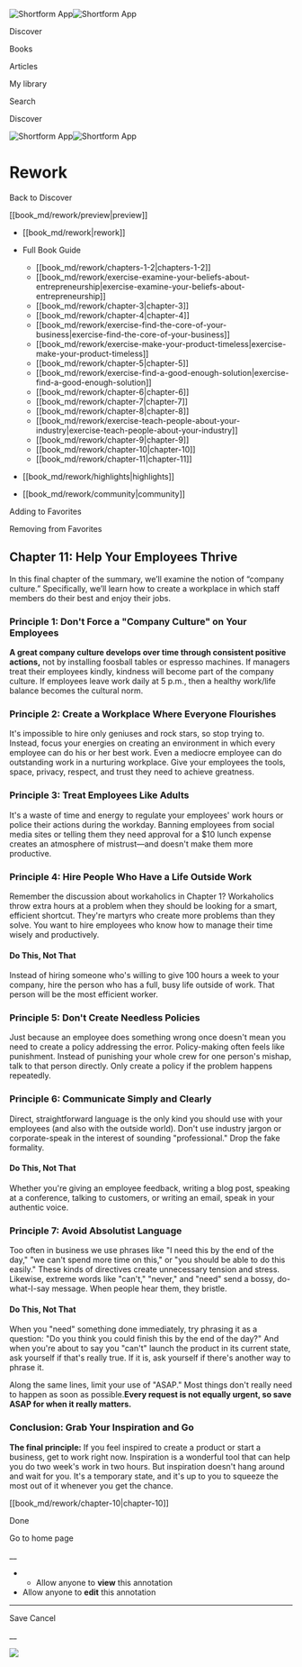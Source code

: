 ![Shortform App](/img/logo.36a2399e.svg)![Shortform App](/img/logo-dark.70c1b072.svg)

Discover

Books

Articles

My library

Search

Discover

![Shortform App](/img/logo.36a2399e.svg)![Shortform App](/img/logo-dark.70c1b072.svg)

# Rework

Back to Discover

[[book_md/rework/preview|preview]]

  * [[book_md/rework|rework]]
  * Full Book Guide

    * [[book_md/rework/chapters-1-2|chapters-1-2]]
    * [[book_md/rework/exercise-examine-your-beliefs-about-entrepreneurship|exercise-examine-your-beliefs-about-entrepreneurship]]
    * [[book_md/rework/chapter-3|chapter-3]]
    * [[book_md/rework/chapter-4|chapter-4]]
    * [[book_md/rework/exercise-find-the-core-of-your-business|exercise-find-the-core-of-your-business]]
    * [[book_md/rework/exercise-make-your-product-timeless|exercise-make-your-product-timeless]]
    * [[book_md/rework/chapter-5|chapter-5]]
    * [[book_md/rework/exercise-find-a-good-enough-solution|exercise-find-a-good-enough-solution]]
    * [[book_md/rework/chapter-6|chapter-6]]
    * [[book_md/rework/chapter-7|chapter-7]]
    * [[book_md/rework/chapter-8|chapter-8]]
    * [[book_md/rework/exercise-teach-people-about-your-industry|exercise-teach-people-about-your-industry]]
    * [[book_md/rework/chapter-9|chapter-9]]
    * [[book_md/rework/chapter-10|chapter-10]]
    * [[book_md/rework/chapter-11|chapter-11]]
  * [[book_md/rework/highlights|highlights]]
  * [[book_md/rework/community|community]]



Adding to Favorites 

Removing from Favorites 

## Chapter 11: Help Your Employees Thrive

In this final chapter of the summary, we’ll examine the notion of “company culture.” Specifically, we’ll learn how to create a workplace in which staff members do their best and enjoy their jobs.

### Principle 1: Don't Force a "Company Culture" on Your Employees

**A great company culture develops over time through consistent positive actions,** not by installing foosball tables or espresso machines. If managers treat their employees kindly, kindness will become part of the company culture. If employees leave work daily at 5 p.m., then a healthy work/life balance becomes the cultural norm.

### Principle 2: Create a Workplace Where Everyone Flourishes

It's impossible to hire only geniuses and rock stars, so stop trying to. Instead, focus your energies on creating an environment in which every employee can do his or her best work. Even a mediocre employee can do outstanding work in a nurturing workplace. Give your employees the tools, space, privacy, respect, and trust they need to achieve greatness.

### Principle 3: Treat Employees Like Adults

It's a waste of time and energy to regulate your employees' work hours or police their actions during the workday. Banning employees from social media sites or telling them they need approval for a $10 lunch expense creates an atmosphere of mistrust—and doesn't make them more productive.

### Principle 4: Hire People Who Have a Life Outside Work

Remember the discussion about workaholics in Chapter 1? Workaholics throw extra hours at a problem when they should be looking for a smart, efficient shortcut. They're martyrs who create more problems than they solve. You want to hire employees who know how to manage their time wisely and productively.

#### **Do This, Not That**

Instead of hiring someone who's willing to give 100 hours a week to your company, hire the person who has a full, busy life outside of work. That person will be the most efficient worker.

### Principle 5: Don't Create Needless Policies

Just because an employee does something wrong once doesn't mean you need to create a policy addressing the error. Policy-making often feels like punishment. Instead of punishing your whole crew for one person's mishap, talk to that person directly. Only create a policy if the problem happens repeatedly.

### Principle 6: Communicate Simply and Clearly

Direct, straightforward language is the only kind you should use with your employees (and also with the outside world). Don't use industry jargon or corporate-speak in the interest of sounding "professional." Drop the fake formality.

#### **Do This, Not That**

Whether you're giving an employee feedback, writing a blog post, speaking at a conference, talking to customers, or writing an email, speak in your authentic voice.

### Principle 7: Avoid Absolutist Language

Too often in business we use phrases like "I need this by the end of the day," "we can't spend more time on this," or "you should be able to do this easily." These kinds of directives create unnecessary tension and stress. Likewise, extreme words like "can't," "never," and "need" send a bossy, do-what-I-say message. When people hear them, they bristle.

#### **Do This, Not That**

When you "need" something done immediately, try phrasing it as a question: "Do you think you could finish this by the end of the day?" And when you're about to say you "can't" launch the product in its current state, ask yourself if that's really true. If it is, ask yourself if there's another way to phrase it.

Along the same lines, limit your use of "ASAP." Most things don't really need to happen as soon as possible.**Every request is not equally urgent, so save ASAP for when it really matters.**

### Conclusion: Grab Your Inspiration and Go

**The final principle:** If you feel inspired to create a product or start a business, get to work right now. Inspiration is a wonderful tool that can help you do two week's work in two hours. But inspiration doesn't hang around and wait for you. It's a temporary state, and it's up to you to squeeze the most out of it whenever you get the chance.

[[book_md/rework/chapter-10|chapter-10]]

Done

Go to home page 

__

  *   * Allow anyone to **view** this annotation
  * Allow anyone to **edit** this annotation



* * *

Save Cancel

__




![](https://bat.bing.com/action/0?ti=56018282&Ver=2&mid=ba46d0b9-135e-4d46-a925-5c7a448bcdeb&sid=f30c5e70639211ee87d33f0876d93783&vid=f30c9700639211eeb3a75d830392c94f&vids=0&msclkid=N&pi=0&lg=en-US&sw=800&sh=600&sc=24&nwd=1&tl=Shortform%20%7C%20Rework&p=https%3A%2F%2Fwww.shortform.com%2Fapp%2Fbook%2Frework%2Fchapter-11&r=&lt=541&evt=pageLoad&sv=1&rn=834852)
